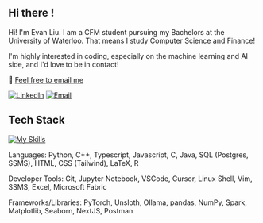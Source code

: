 ## Hi there !

Hi! I'm Evan Liu. I am a CFM student pursuing my Bachelors at the University of Waterloo. That means I study Computer Science and Finance! 

I'm highly interested in coding, especially on the machine learning and AI side, and I'd love to be in contact!

 📧 [Feel free to email me](mailto:your-email@example.com)

[![LinkedIn](https://img.shields.io/badge/LinkedIn-black?logo=linkedin&logoColor=white&style=for-the-badge)](https://linkedin.com/in/evanyxliu)
[![Email](https://img.shields.io/badge/Email-black?style=for-the-badge&logo=gmail&logoColor=white)](mailto:e246liu@uwaterloo.ca)

## Tech Stack

[![My Skills](https://skillicons.dev/icons?i=py,pytorch,js,react,nextjs,ts,aws,docker,c,cpp,postgres,postman,html,tailwind,css,git,mongodb,supabase,vim,powershell,vscode,pycharm,eclipse,&perline=15)](https://skillicons.dev)

 Languages: Python, C++, Typescript, Javascript, C, Java, SQL (Postgres, SSMS), HTML, CSS (Tailwind), LaTeX, R <br/>

 Developer Tools: Git, Jupyter Notebook, VSCode, Cursor, Linux Shell, Vim, SSMS, Excel, Microsoft Fabric <br/>

 Frameworks/Libraries: PyTorch, Unsloth, Ollama, pandas, NumPy, Spark, Matplotlib, Seaborn, NextJS, Postman <br/>
 
<!--
**EYXLiu/EYXLiu** is a ✨ _special_ ✨ repository because its `README.md` (this file) appears on your GitHub profile.

Here are some ideas to get you started:

- 🔭 I’m currently working on ...
- 🌱 I’m currently learning ...
- 👯 I’m looking to collaborate on ...
- 🤔 I’m looking for help with ...
- 💬 Ask me about ...
- 📫 How to reach me: ...
- 😄 Pronouns: ...
- ⚡ Fun fact: ...
-->
